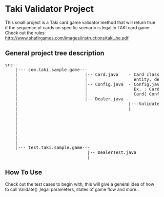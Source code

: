 Taki Validator Project
======================
This small project is a Taki card game validator method that will return true if the sequence of cards on specific scenario is legal in TAKI card game.
Check out the rules:  http://www.shafirgames.com/images/instructions/taki_he.pdf

General project tree description
--------------------------------
<pre>
src--
	|--- com.taki.sample.game---
	|						   |-- Card.java	- Card class represents single "card" 		
	|						   |				  entity, described by TYPE of card ,COLOR and LOCATION
	|                          |-- Config.java 	- Config.java maps the available data to be used in Taki Game 
	|                          | 				  Ex. : Card (4,Blue) will be represented as :  
	|						   |                  Card( Config.TYPE.get(3) , Config.COLOR.get(0) )
	|                          |-- Dealer.java -- 
	|											|---Validate()	 - Validate method gets 2 types of parameters,
	|											|				 The mandatory and the optional one.
	|															 When calling Validate, the current Active card
	|											                 in deck must be sent, in addition to the player's
	|						                                     List of Cards. the method will evaluate if the 
	|															 List of cards are valid to put and will reply
	|                                                            with a boolean. Optional parameters are for 
	|															 special states of the game flow, like 'Taki State'
	|															 When you can drop all your unicolor cards altogether
	|--- test.taki.sample.game---																 
								|-- DealerTest.java				 - JUnit 5 test cases ready to run								 
								|
</pre>
How To Use
----------
Check out the test cases to begin with, this will give a general idea of how to call Validate() ,legal parameters, states of game flow and more..